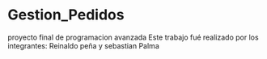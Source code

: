 # Gestion_Pedidos
proyecto final de programacion avanzada
Este trabajo fué realizado por los integrantes: Reinaldo peña y sebastian Palma
